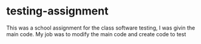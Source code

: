 # testing-assignment 

This was a school assignment for the class software testing, I was givin the main code. My job was to modify the main code and create code to test 
